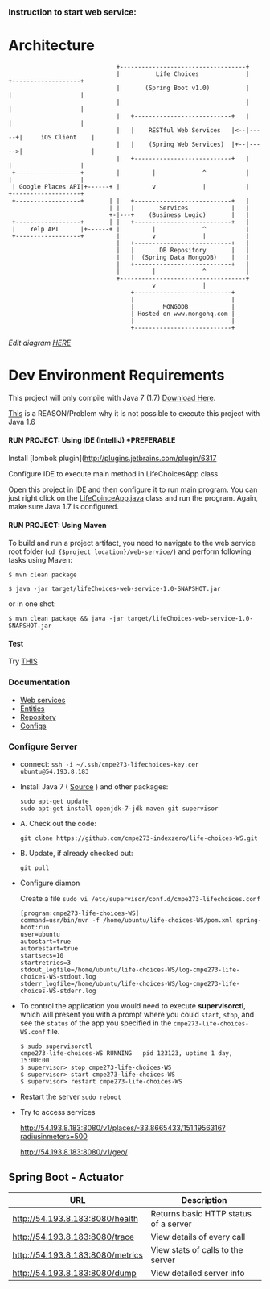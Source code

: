 ### Instruction to start web service:

Architecture
=============

                                  +-----------------------------------+
                                  |          Life Choices             |      +-------------------+
                                  |       (Spring Boot v1.0)          |      |                   |
                                  |                                   |      |                   |
                                  |   +---------------------------+   |      |                   |
                                  |   |    RESTful Web Services   |<--|-----+|     iOS Client    |
                                  |   |    (Spring Web Services)  |+--|----->|                   |
                                  |   +---------------------------+   |      |                   |
     +------------------+         |         |             ^           |      |                   |
     | Google Places API|+------+ |         v             |           |      +-------------------+
     +------------------+       | |   +---------------------------+   |
                                | |   |       Services            |   |
                                +-|---+    (Business Logic)       |   |
     +------------------+       | |   +---------------------------+   |
     |    Yelp API      |+------+ |         |             ^           |
     +------------------+         |         v             |           |
                                  |   +---------------------------+   |
                                  |   |       DB Repository       |   |
                                  |   |  (Spring Data MongoDB)    |   |
                                  |   +---------------------------+   |
                                  |         |             ^           |
                                  +-----------------------------------+
                                            v             |
                                      +---------------------------+
                                      |                           |
                                      |        MONGODB            |
                                      | Hosted on www.mongohq.com |
                                      |                           |
                                      +---------------------------+



*Edit diagram [HERE](http://www.asciiflow.com/#Draw916687349784866310/284750133)*

Dev Environment Requirements
=============================

This project will only compile with Java 7 (1.7) [Download Here](http://www.oracle.com/technetwork/java/javase/downloads/jdk7-downloads-1880260.html).

[This](https://github.com/spring-projects/spring-boot/pull/497) is a REASON/Problem why it is not possible to execute this project with Java 1.6

#### RUN PROJECT: Using IDE (IntelliJ) *PREFERABLE

Install [lombok plugin](http://plugins.jetbrains.com/plugin/6317

Configure IDE to execute main method in LifeChoicesApp class

Open this project in IDE and then configure it to run main program. You can just right click on the [LifeCoinceApp.java](https://github.com/cmpe273-indexzero/life-choices-WS/blob/master/src/main/java/edu/sjsu/cmpe283/lifechoices/LifeChoicesApp.java) class and run the program. Again, make sure Java 1.7 is configured.

#### RUN PROJECT: Using Maven
To build and run a project artifact, you need to navigate to the web service root folder (`cd {$project location}/web-service/`) and perform following tasks using Maven:

`$ mvn clean package`

`$ java -jar target/lifeChoices-web-service-1.0-SNAPSHOT.jar`

or in one shot:

`$ mvn clean package && java -jar target/lifeChoices-web-service-1.0-SNAPSHOT.jar`


#### Test
Try [THIS](http://localhost:8080/v1/geo/)

### Documentation
- [Web services](https://github.com/cmpe273-indexzero/life-choices-WS/tree/master/src/main/java/edu/sjsu/cmpe283/lifechoices/webservices)
- [Entities](https://github.com/cmpe273-indexzero/life-choices-WS/tree/master/src/main/java/edu/sjsu/cmpe283/lifechoices/entities)
- [Repository](https://github.com/cmpe273-indexzero/life-choices-WS/tree/master/src/main/java/edu/sjsu/cmpe283/lifechoices/repositories)
- [Configs](https://github.com/cmpe273-indexzero/life-choices-WS/tree/master/src/main/java/edu/sjsu/cmpe283/lifechoices/config)


### Configure Server

- connect: `ssh -i ~/.ssh/cmpe273-lifechoices-key.cer ubuntu@54.193.8.183`

- Install Java 7 ( [Source](http://stackoverflow.com/a/16263651/51230) ) and other packages:

    ```
    sudo apt-get update
    sudo apt-get install openjdk-7-jdk maven git supervisor
    ```

- A. Check out the code:
    ```
    git clone https://github.com/cmpe273-indexzero/life-choices-WS.git
    ```

- B. Update, if already checked out:
    ```
    git pull
    ```


- Configure diamon

    Create a file `sudo vi /etc/supervisor/conf.d/cmpe273-lifechoices.conf`

    ```
    [program:cmpe273-life-choices-WS]
    command=usr/bin/mvn -f /home/ubuntu/life-choices-WS/pom.xml spring-boot:run
    user=ubuntu
    autostart=true
    autorestart=true
    startsecs=10
    startretries=3
    stdout_logfile=/home/ubuntu/life-choices-WS/log-cmpe273-life-choices-WS-stdout.log
    stderr_logfile=/home/ubuntu/life-choices-WS/log-cmpe273-life-choices-WS-stderr.log
    ```

- To control the application you would need to execute **supervisorctl**, which will present
you with a prompt where you could `start`, `stop`, and see the `status` of the app you specified in the `cmpe273-life-choices-WS.conf` file.

    ```
    $ sudo supervisorctl
    cmpe273-life-choices-WS RUNNING   pid 123123, uptime 1 day, 15:00:00
    $ supervisor> stop cmpe273-life-choices-WS
    $ supervisor> start cmpe273-life-choices-WS
    $ supervisor> restart cmpe273-life-choices-WS

    ```

- Restart the server `sudo reboot`

- Try to access services

    http://54.193.8.183:8080/v1/places/-33.8665433/151.1956316?radiusinmeters=500

    http://54.193.8.183:8080/v1/geo/


Spring Boot - Actuator
----------------------

| URL                                   | Description       |
|---------------------------------------|-------------------|
| http://54.193.8.183:8080/health       | Returns basic HTTP status of a server                  |
| http://54.193.8.183:8080/trace        | View details of every call                  |
| http://54.193.8.183:8080/metrics      | View stats of calls to the server                 |
| http://54.193.8.183:8080/dump         | View detailed server info                  |



